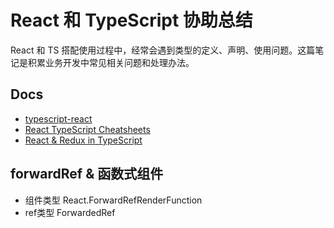 # React 和 TypeScript 协助总结

React 和 TS 搭配使用过程中，经常会遇到类型的定义、声明、使用问题。这篇笔记是积累业务开发中常见相关问题和处理办法。

## Docs

- [typescript-react](https://www.typescriptlang.org/docs/handbook/react.html)
- [React TypeScript Cheatsheets](https://react-typescript-cheatsheet.netlify.app/)
- [React & Redux in TypeScript](https://github.com/piotrwitek/react-redux-typescript-guide#react--redux-in-typescript---complete-guide)

## forwardRef & 函数式组件

- 组件类型 React.ForwardRefRenderFunction
- ref类型 ForwardedRef
